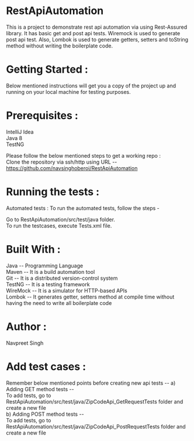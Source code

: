 # RestApiAutomation
This is a project to demonstrate rest api automation via using Rest-Assured library. It has basic get and post api tests. Wiremock is used to generate post api test. Also, Lombok is used to generate getters, setters and toString method without writing the boilerplate code.

# Getting Started :
Below mentioned instructions will get you a copy of the project up and running on your local machine for testing purposes.

# Prerequisites :
IntelliJ Idea                                                                                                                                                                                  
Java 8                                                                                                                                                                  
TestNG                                                                           

Please follow the below mentioned steps to get a working repo :                                                       
Clone the repository via ssh/http using URL -- https://github.com/navsinghoberoi/RestApiAutomation

# Running the tests :                                           
Automated tests : To run the automated tests, follow the steps -

Go to RestApiAutomation/src/test/java folder.                                                       
To run the testcases, execute Tests.xml file.

# Built With :
Java -- Programming Language            
Maven -- It is a build automation tool                    
Git -- It is a distributed version-control system                               
TestNG -- It is a testing framework                                      
WireMock -- It is a simulator for HTTP-based APIs                                           
Lombok -- It generates getter, setters method at compile time without having the need to write all boilerplate code

# Author :
Navpreet Singh

# Add test cases :
Remember below mentioned points before creating new api tests -- 
a) Adding GET method tests --                                                           
To add tests, go to RestApiAutomation/src/test/java/ZipCodeApi_GetRequestTests folder and create a new file             
b) Adding POST method tests --                                                              
To add tests, go to RestApiAutomation/src/test/java/ZipCodeApi_PostRequestTests folder and create a new file
